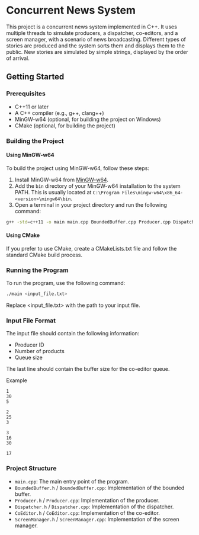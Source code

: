 # Concurrent News System

This project is a concurrent news system implemented in C++. It uses multiple threads to simulate producers, a dispatcher, co-editors, and a screen manager, with a scenario of news broadcasting. Different types of stories are produced and the system sorts them and displays them to the public. New stories are simulated by simple strings, displayed by the order of arrival.

## Getting Started

### Prerequisites

- C++11 or later
- A C++ compiler (e.g., g++, clang++)
- MinGW-w64 (optional, for building the project on Windows)
- CMake (optional, for building the project)

### Building the Project

#### Using MinGW-w64

To build the project using MinGW-w64, follow these steps:

1. Install MinGW-w64 from [MinGW-w64](https://sourceforge.net/projects/mingw-w64/).
2. Add the `bin` directory of your MinGW-w64 installation to the system PATH. This is usually located at `C:\Program Files\mingw-w64\x86_64-<version>\mingw64\bin`.
3. Open a terminal in your project directory and run the following command:

```sh
g++ -std=c++11 -o main main.cpp BoundedBuffer.cpp Producer.cpp Dispatcher.cpp CoEditor.cpp ScreenManager.cpp
```

#### Using CMake

If you prefer to use CMake, create a CMakeLists.txt file and follow the standard CMake build process.

### Running the Program

To run the program, use the following command:

```sh
./main <input_file.txt>
```

Replace <input_file.txt> with the path to your input file.

### Input File Format

The input file should contain the following information:

- Producer ID
- Number of products
- Queue size

The last line should contain the buffer size for the co-editor queue.

Example

```plaintext
1
30
5

2
25
3    

3
16
30

17
```

### Project Structure

* `main.cpp`: The main entry point of the program.
* `BoundedBuffer.h` / `BoundedBuffer.cpp`: Implementation of the bounded buffer.
* `Producer.h` / `Producer.cpp`: Implementation of the producer.
* `Dispatcher.h` / `Dispatcher.cpp`: Implementation of the dispatcher.
* `CoEditor.h` / `CoEditor.cpp`: Implementation of the co-editor.
* `ScreenManager.h` / `ScreenManager.cpp`: Implementation of the screen manager.
